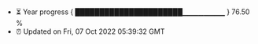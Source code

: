 - ⏳ Year progress { ██████████████████████▁▁▁▁▁▁▁▁ } 76.50 %
- ⏰ Updated on Fri, 07 Oct 2022 05:39:32 GMT

